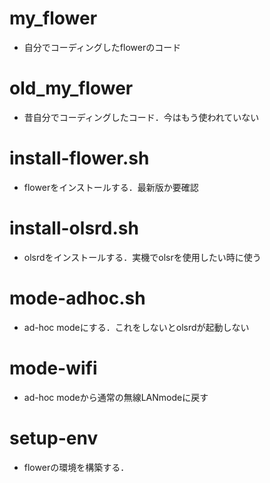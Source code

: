 # my_flower
* 自分でコーディングしたflowerのコード

# old_my_flower
* 昔自分でコーディングしたコード．今はもう使われていない

# install-flower.sh
* flowerをインストールする．最新版か要確認

# install-olsrd.sh
* olsrdをインストールする．実機でolsrを使用したい時に使う

# mode-adhoc.sh
* ad-hoc modeにする．これをしないとolsrdが起動しない

# mode-wifi
* ad-hoc modeから通常の無線LANmodeに戻す

# setup-env
* flowerの環境を構築する．
